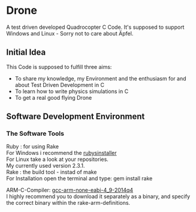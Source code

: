 # Drone
A test driven developed Quadrocopter C Code. 
It's supposed to support Windows and Linux - Sorry not to care about Äpfel.

## Initial Idea
This Code is supposed to fulfill three aims:
* To share my knowledge, my Environment and the enthusiasm for and about Test Driven Development in C 
* To learn how to write physics simulations in C 
* To get a real good flying Drone 


## Software Development Environment 
### The Software Tools
Ruby : for using Rake  
    For Windows i recommend the [rubysinstaller](http://rubyinstaller.org/)   
    For Linux take a look at your repositories.    
    My currently used version 2.3.1.   
Rake : the build tool - instad of make   
    For Installation open the terminal and type: gem install rake    

ARM-C-Compiler: [gcc-arm-none-eabi-4_9-2014q4](https://launchpad.net/gcc-arm-embedded/+milestone/4.9-2014-q4-major)  
  I highly recommend you to download it separately as a binary, and specify the correct binary within the rake-arm-definitions.
